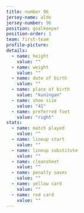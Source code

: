 ```yaml
---
title: number 96
jersey-name: aldo
jersey-number: 96
position: goalkeeper
position-order: 1
team: first-team
profile-picture:
details:
  - name: height
    value: ""
  - name: weight
    value: ""
  - name: date of birth
    value: ""
  - name: place of birth
    value: "kuningan"
  - name: shoe size
    value: "41"
  - name: preferred foot
    value: "right"
stats:
  - name: match played
    value: ""
  - name: lineup start
    value: ""
  - name: lineup substitute
    value: ""
  - name: cleansheet
    value: ""
  - name: penalty saves
    value: ""
  - name: yellow card
    value: ""
  - name: red card
    value: ""
---
```

